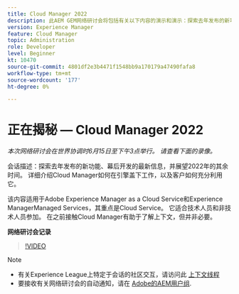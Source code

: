 ```yaml
---
title: Cloud Manager 2022
description: 此AEM GEM网络研讨会将包括有关以下内容的演示和演示：探索去年发布的新功能，更新幕后……（描述应介于60到160个字符之间）
version: Experience Manager
feature: Cloud Manager
topic: Administration
role: Developer
level: Beginner
kt: 10470
source-git-commit: 4801df2e3b4471f1548bb9a170179a47490fafa8
workflow-type: tm+mt
source-wordcount: '177'
ht-degree: 0%

---
```



# 正在揭秘 — Cloud Manager 2022

*本次网络研讨会在世界协调时6月15日至下午3点举行。 请查看下面的录像。*

会话描述：探索去年发布的新功能、幕后开发的最新信息，并展望2022年的其余时间。 详细介绍Cloud Manager如何在引擎盖下工作，以及客户如何充分利用它。  

该内容适用于Adobe Experience Manager as a Cloud Service和Experience ManagerManaged Services，其重点是Cloud Service。 它适合技术人员和非技术人员参加。 在之前接触Cloud Manager有助于了解上下文，但并非必要。

**网络研讨会记录**

>[!VIDEO](https://video.tv.adobe.com/v/343876)

>[!NOTE]
>
>* 有关Experience League上特定于会话的社区交互，请访问此 [上下文线程](https://adobe.ly/3O0rdzd)
>* 要接收有关网络研讨会的自动通知，请在 [Adobe的AEM用户组](https://aem-augs.adobe.com/).

